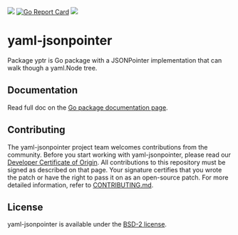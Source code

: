 [![](https://godoc.org/github.com/github.com/vmware-labs/yaml-jsonpointer?status.svg)](https://pkg.go.dev/github.com/vmware-labs/yaml-jsonpointer?tab=doc)
[![Go Report Card](https://goreportcard.com/badge/github.com/github.com/vmware-labs/yaml-jsonpointer)](https://goreportcard.com/report/github.com/vmware-labs/yaml-jsonpointer)
![](https://github.com/vmware-labs/yaml-jsonpointer/workflows/CI/badge.svg)


# yaml-jsonpointer

Package yptr is Go package with a JSONPointer implementation that can walk though a yaml.Node tree.

## Documentation

Read full doc on the [Go package documentation page](https://pkg.go.dev/github.com/vmware-labs/yaml-jsonpointer?tab=doc).

## Contributing

The yaml-jsonpointer project team welcomes contributions from the community. Before you start working with yaml-jsonpointer, please
read our [Developer Certificate of Origin](https://cla.vmware.com/dco). All contributions to this repository must be
signed as described on that page. Your signature certifies that you wrote the patch or have the right to pass it on
as an open-source patch. For more detailed information, refer to [CONTRIBUTING.md](CONTRIBUTING.md).

## License

yaml-jsonpointer is available under the [BSD-2 license](LICENSE).
